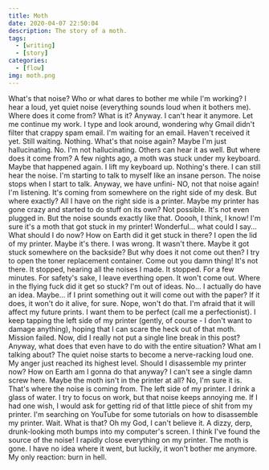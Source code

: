 ```yaml
---
title: Moth
date: 2020-04-07 22:50:04
description: The story of a moth.
tags:
  - [writing]
  - [story]
categories:
  - [flow]
img: moth.png
---
```


What's that noise? Who or what dares to bother me while I'm working? I hear a loud, yet quiet noise (everything sounds loud when it bothers me). Where does it come from? What is it? Anyway. I can't hear it anymore. Let me continue my work. I type and look around, wondering why Gmail didn't filter that crappy spam email. I'm waiting for an email. Haven't received it yet. Still waiting. Nothing. What's that noise again? Maybe I'm just hallucinating. No. I'm not hallucinating. Others can hear it as well. But where does it come from? A few nights ago, a moth was stuck under my keyboard. Maybe that happened again. I lift my keyboard up. Nothing's there. I can still hear the noise. I'm starting to talk to myself like an insane person. The noise stops when I start to talk. Anyway, we have unfini- NO, not that noise again! I'm listening. It's coming from somewhere on the right side of my desk. But where exactly? All I have on the right side is a printer. Maybe my printer has gone crazy and started to do stuff on its own? Not possible. It's not even plugged in. But the noise sounds exactly like that. Ooooh, I think, I know! I'm sure it's a moth that got stuck in my printer! Wonderful... what could I say... What should I do now? How on Earth did it get stuck in there? I open the lid of my printer. Maybe it's there. I was wrong. It wasn't there. Maybe it got stuck somewhere on the backside? But why does it not come out then? I try to open the toner replacement container. Come out you damn thing! It's not there. It stopped, hearing all the noises I made. It stopped. For a few minutes. For safety's sake, I leave everthing open. It won't come out. Where in the flying fuck did it get so stuck? I'm out of ideas. No... I actually do have an idea. Maybe... if I print something out it will come out with the paper? If it does, it won't do it alive, for sure. Nope, won't do that. I'm afraid that it will affect my future prints. I want them to be perfect (call me a perfectionist). I keep tapping the left side of my printer (gently, of course - I don't want to damage anything), hoping that I can scare the heck out of that moth. Mission failed. Now, did I really not put a single line break in this post? Anyway, what does that even have to do with the entire situation? What am I talking about? The quiet noise starts to become a nerve-racking loud one. My anger just reached its highest level. Should I disassemble my printer now? How on Earth am I gonna do that anyway? I can't see a single damn screw here. Maybe the moth isn't in the printer at all? No, I'm sure it is. That's where the noise is coming from. The left side of my printer. I drink a glass of water. I try to focus on work, but that noise keeps annoying me. If I had one wish, I would ask for getting rid of that little piece of shit from my printer. I'm searching on YouTube for some tutorials on how to disassemble my printer. Wait. What is that? Oh my God, I can't believe it. A dizzy, derp, drunk-looking moth bumps into my computer's screen. I think I've found the source of the noise! I rapidly close everything on my printer. The moth is gone. I have no idea where it went, but luckily, it won't bother me anymore. My only reaction: burn in hell.
